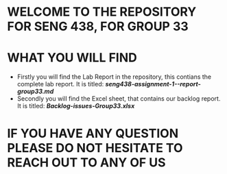 # WELCOME TO THE REPOSITORY FOR SENG 438, FOR GROUP 33

# WHAT YOU WILL FIND

- Firstly you will find the Lab Report in the repository, this contians the complete lab report. It is titled: ***seng438-assignment-1--report-group33.md***
- Secondly you will find the Excel sheet, that contains our backlog report. It is titled: ***Backlog-issues-Group33.xlsx***

# IF YOU HAVE ANY QUESTION PLEASE DO NOT HESITATE TO REACH OUT TO ANY OF US
